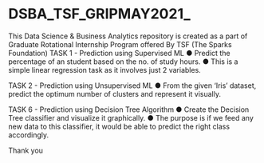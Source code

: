 # DSBA_TSF_GRIPMAY2021_
This Data Science & Business Analytics repository is created as a part of Graduate Rotational Internship Program offered By TSF (The Sparks Foundation)
TASK 1 - Prediction using Supervised ML 
    ●  Predict the percentage of an student based on the no. of study hours. 
    ● This is a simple linear regression task as it involves just 2 variables.

TASK 2 - Prediction using Unsupervised ML
    ● From the given ‘Iris’ dataset, predict the optimum number of clusters 
      and represent it visually. 

TASK 6 - Prediction using Decision Tree Algorithm
    ● Create the Decision Tree classifier and visualize it graphically. 
    ● The purpose is if we feed any new data to this classifier, it would be able to 
      predict the right class accordingly. 

Thank you
